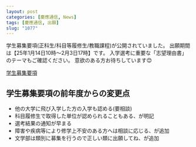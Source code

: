 ```yaml
---
layout: post
categories: [慶應通信, News]
tags: [慶應通信, 出願]
slug: "1077"
---
```

学生募集要項(正科生/科目等履修生/教職課程)が公開されていました。
出願期間は【25年1月14日10時〜2月3日17時】です。
入学選考に重要な「志望理由書」のテーマもご確認ください。
意欲のある方お待ちしています😊

[学生募集要項](https://www.tsushin.keio.ac.jp/application/)

## 学生募集要項の前年度からの変更点
* 他の大学に飛び入学した方の入学も認める(要相談)
* 科目履修生で取得した単位が認められることもある、が明記
* 選考結果の通知が早まる
* 障害や疾病等により修学上不安のある方へは相談に応じる、が追加
* 文学部は類別に募集を行うので正しい類に出願してね、が追加
